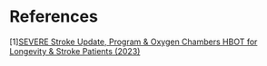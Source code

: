 # References
[1][SEVERE Stroke Update, Program & Oxygen Chambers HBOT for Longevity & Stroke Patients (2023)](https://www.youtube.com/watch?v=ISo_zBTm-9Q)